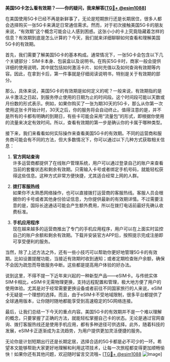**美国5G卡怎么看有效期？——你的疑问，我来解答[[TG💪+ @esim1088](https://t.me/s/esim1088)]**

在美国使用5G卡已经不再是新鲜事了，无论是短期旅行还是长期居住，很多人都会选择购买一张5G卡来满足日常通信需求。然而，对于初次接触美国5G卡的朋友来说，“有效期”这个概念可能会让人感到困惑。这张小小的卡上究竟隐藏着怎样的信息？有效期到底是怎么计算的？今天，我们就来详细聊聊如何查看和理解美国5G卡的有效期。

首先，我们需要了解美国5G卡的基本构成。通常情况下，一张5G卡会包含以下几个关键部分：SIM卡本身、包装盒以及说明书。在购买5G卡时，商家一般会提供详细的使用说明，其中就包括如何激活卡片、如何充值以及如何查询有效期等内容。因此，在拿到卡后，第一件事就是仔细阅读说明书，特别是关于有效期的部分。

那么，具体来说，美国5G卡的有效期是如何定义的呢？一般来说，有效期指的是从卡激活之日起，到服务停止使用的日期为止的时间段。这个时间段可能以天数或月份数的形式表示。例如，如果你购买了一张为期30天的5G卡，那么从你第一次使用这张卡开始计时，30天之后，你的服务将会自动终止。值得注意的是，并不是所有的卡都有明确的到期日，有些卡可能会采用“流量包”的形式，即根据你使用的流量来决定有效时间。所以，查看有效期的第一步是确认你的卡属于哪种类型。

接下来，我们来看看如何实际操作来查看美国5G卡的有效期。不同的运营商和服务商可能会有不同的方法，但大多数情况下，你可以通过以下几种方式获取相关信息：

1. **官方网站查询**  
许多运营商都提供了在线账户管理系统，用户可以通过登录自己的账户来查看当前的套餐状态和剩余有效期。只需输入卡号或者绑定手机号码，就能轻松获得这些信息。这种方式非常方便快捷，尤其适合经常上网的人群。

2. **拨打客服热线**  
如果你不太熟悉网络操作，也可以直接拨打运营商的客服热线。客服人员会根据你的卡号或者其他身份验证信息，为你提供最新的有效期详情。不过需要注意的是，国际长途通话可能会产生额外费用，所以在拨打电话前最好先确认收费标准。

3. **手机应用程序**  
现在越来越多的运营商推出了专门的手机应用程序，用户可以在上面实时监控自己的账户余额和剩余有效期。下载并安装官方APP后，按照提示完成注册即可享受便利的服务。

当然，除了上述方法之外，还有一些小技巧可以帮助你更好地管理5G卡的有效期。比如设置提醒功能，当接近有效期时收到通知；或者定期检查账户余额，确保不会因为疏忽而导致服务中断。这些都是提高用户体验的好办法。

说到这里，不得不提一下近年来兴起的一种新型产品——eSIM卡。与传统实体SIM卡相比，eSIM卡无需物理更换，支持远程配置和管理，极大地方便了用户的使用体验。尤其是对于经常需要更换设备或者前往不同国家旅行的人来说，eSIM卡无疑是一个理想的选择。而且，由于eSIM卡不受地域限制，很多平台都提供了全球通用版本，让你随时随地都能享受到高速稳定的5G网络连接。

最后，让我们总结一下今天的重点内容。美国5G卡的有效期并不是一个难以理解的概念，只要掌握了正确的方法，就能轻松掌握自己卡的状态。无论是通过官网查询、拨打客服热线还是使用手机应用，都有多种途径可供选择。此外，随着科技的发展，eSIM卡正逐渐成为主流趋势，为用户提供更加灵活便捷的服务。

无论你是计划短期出行还是长期定居，选择合适的5G卡都是必不可少的一环。希望本文能够帮助大家更好地理解和利用这项技术，让每一次旅程都变得更加顺畅愉快！如果你还有其他问题，欢迎随时留言交流哦~ [[TG💪+ @esim1088](https://t.me/s/esim1088) ![Image](https://i.postimg.cc/4NQfJmqS/Snipaste-2025-05-13-00-14-12.png)]